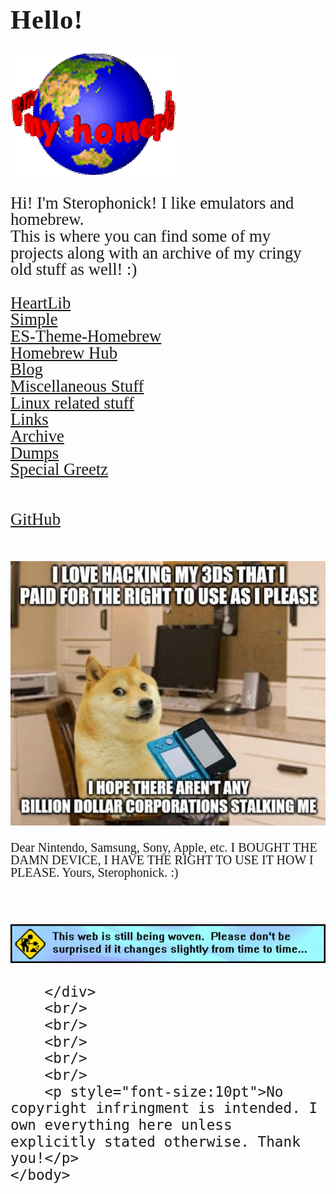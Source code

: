 <html>
    <title>Sterophonick's Own Little World</title>
    <style>
		h3 {
			font-family: AppleKid;
			line-height: 1;
			letter-spacing: 0.8px;
		}
		h2 {
			font-family: AppleKid;
			line-height: 1;
			letter-spacing: 0.8px;
		}
		h1 {
			font-family: AppleKid;
			line-height: 1;
			letter-spacing: 0.8px;
		}
		@font-face {
			font-family: AppleKid;
			src: url('../images/Apple-Kid.woff2') format('woff2'),
				url('../images/Apple-Kid.woff') format('woff');
			font-weight: normal;
			font-style: normal;
		}
		.mainContent {
			font-family: AppleKid;
			font-size: 20pt;
			line-height: 1;
		}
    </style>
    <head>
    </head>
    <body>
        <h1 style="font-size:32pt">Hello!</h1>
        <img src="images\welcome.webp"><br/>
		<div class="mainContent">
        <p class="small">
            Hi! I'm Sterophonick! I like emulators and homebrew.<br />
            This is where you can find some of my projects along with an archive of my cringy old stuff as well! :)<br />
        </p>
        <a href="heartlib">HeartLib</a><br />
        <a href="simplelight">Simple</a><br />
        <a href="es-theme-homebrew">ES-Theme-Homebrew</a><br />
        <a href="homebrew-hub">Homebrew Hub</a><br />
		<a href="blog">Blog</a><br />
        <a href="misc">Miscellaneous Stuff</a><br />
		<a href="packages">Linux related stuff</a><br />
        <a href="sites">Links</a><br />
        <a href="archive">Archive</a><br />
		<a href="dumps">Dumps</a><br />
        <a href="greetz">Special Greetz</a><br />
		<br />
		<br />
		<a href="https://github.com/Sterophonick">GitHub</a><br />
		<br/>
		<br/>
		<img src="images\doge.jpg"><br/>
		<p style="font-size:15pt">Dear Nintendo, Samsung, Sony, Apple, etc. I BOUGHT THE DAMN DEVICE, I HAVE THE RIGHT TO USE IT HOW I PLEASE. Yours, Sterophonick. :)</p>
		<br/>
		<br/>
		<img src="images\construction.webp"><br/>
		
		</div>
		<br/>
		<br/>
		<br/>
		<br/>
		<br/>
		<p style="font-size:10pt">No copyright infringment is intended. I own everything here unless explicitly stated otherwise. Thank you!</p>
    </body>
</html>
